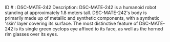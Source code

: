 ID # : DSC-MATE-242
Description: DSC-MATE-242 is a humanoid robot standing at approximately 1.8 meters tall. DSC-MATE-242's body is primarily made up of metallic and synthetic components, with a synthetic 'skin' layer covering its surface. The most distinctive feature of DSC-MATE-242 is its single green cyclops eye affixed to its face, as well as the horned rim glasses over its eyes.